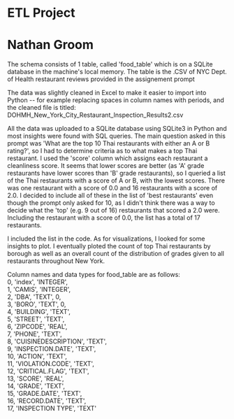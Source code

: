 # ETL Project
# Nathan Groom
The schema consists of 1 table, called 'food_table' which is on a SQLite database in the machine's local memory.
The table is the .CSV of NYC Dept. of Health restaurant reviews provided in the assignement prompt

The data was slightly cleaned in Excel to make it easier to import into Python -- for example replacing spaces in column names with periods, and the cleaned file is titled: DOHMH_New_York_City_Restaurant_Inspection_Results2.csv

All the data was uploaded to a SQLite database using SQLite3 in Python and most insights were found with SQL queries. 
The main question asked in this prompt was 'What are the top 10 Thai restaurants with either an A or B rating?', so I had to determine criteria as to what makes a top Thai restaurant. I used the 'score' column which assigns each restaurant a cleanliness score. It seems that lower scores are better (as 'A' grade restaurants have lower scores than 'B' grade restaurants), so I queried a list of the Thai restaurants with a score of A or B, with the lowest scores. There was one restaurant with a score of 0.0 and 16 restaurants with a score of 2.0. I decided to include all of these in the list of 'best restaurants' even though the prompt only asked for 10, as I didn't think there was a way to decide what the 'top' (e.g. 9 out of 16) restaurants that scored a 2.0 were. Including the restaurant with a score of 0.0, the list has a total of 17 restaurants.

I included the list in the code. As for visualizations, I looked for some insights to plot. I eventually ploted the count of top Thai restaurants by borough as well as an overall count of the distribution of grades given to all restaurants throughout New York.


Column names and data types for food_table are as follows:  
0, 'index', 'INTEGER',  
1, 'CAMIS', 'INTEGER',  
2, 'DBA', 'TEXT', 0,  
3, 'BORO', 'TEXT', 0,  
4, 'BUILDING', 'TEXT',  
5, 'STREET', 'TEXT',  
6, 'ZIPCODE', 'REAL',  
7, 'PHONE', 'TEXT',  
8, 'CUISINEDESCRIPTION', 'TEXT',  
9, 'INSPECTION.DATE', 'TEXT',  
10, 'ACTION', 'TEXT',  
11, 'VIOLATION.CODE', 'TEXT',  
12, 'CRITICAL.FLAG', 'TEXT',  
13, 'SCORE', 'REAL',  
14, 'GRADE', 'TEXT',  
15, 'GRADE.DATE', 'TEXT',  
16, 'RECORD.DATE', 'TEXT',  
17, 'INSPECTION TYPE', 'TEXT'  
